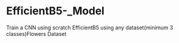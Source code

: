 # EfficientB5-_Model
Train a CNN using scratch EfficientB5 using any dataset(minimum 3 classes)Flowers Dataset

